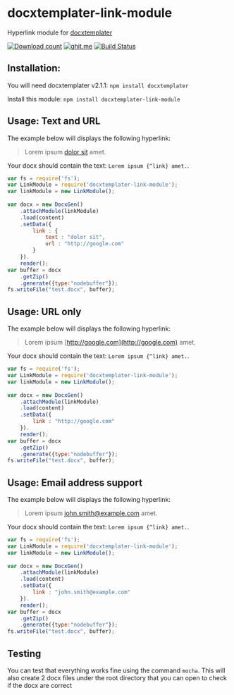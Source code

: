 
# docxtemplater-link-module
Hyperlink module for [docxtemplater](https://github.com/open-xml-templating/docxtemplater)

[![Download count](https://img.shields.io/npm/dt/docxtemplater-link-module.svg?style=flat)](https://www.npmjs.org/package/docxtemplater-link-module)
[![ghit.me](https://ghit.me/badge.svg?repo=sujith3g/docxtemplater-link-module)](https://ghit.me/repo/sujith3g/docxtemplater-link-module)
[![Build Status](https://travis-ci.org/sujith3g/docxtemplater-link-module.svg?branch=master)](https://travis-ci.org/sujith3g/docxtemplater-link-module)

## Installation:
You will need docxtemplater v2.1.1: `npm install docxtemplater`

Install this module: `npm install docxtemplater-link-module`

## Usage: Text and URL

The example below will displays the following hyperlink:
> Lorem ipsum [dolor sit](http://google.com) amet.

Your docx should contain the text: `Lorem ipsum {^link} amet.`.

```js
var fs = require('fs');
var LinkModule = require('docxtemplater-link-module');
var linkModule = new LinkModule();
 
var docx = new DocxGen()
	.attachModule(linkModule)
	.load(content)
	.setData({
		link : {
			text : "dolor sit",
			url : "http://google.com"
		}
	}).
	render();
var buffer = docx
	.getZip()
	.generate({type:"nodebuffer"});
fs.writeFile("test.docx", buffer);
```

## Usage: URL only

The example below will displays the following hyperlink:
> Lorem ipsum [http://google.com](http://google.com) amet.

Your docx should contain the text: `Lorem ipsum {^link} amet.`.

```js
var fs = require('fs');
var LinkModule = require('docxtemplater-link-module');
var linkModule = new LinkModule();
 
var docx = new DocxGen()
	.attachModule(linkModule)
	.load(content)
	.setData({
		link : "http://google.com"
	}).
	render();
var buffer = docx
	.getZip()
	.generate({type:"nodebuffer"});
fs.writeFile("test.docx", buffer);
```

## Usage: Email address support

The example below will displays the following hyperlink:
> Lorem ipsum [john.smith@example.com](mailto:john.smith@example.com) amet.

Your docx should contain the text: `Lorem ipsum {^link} amet.`.

```js
var fs = require('fs');
var LinkModule = require('docxtemplater-link-module');
var linkModule = new LinkModule();
 
var docx = new DocxGen()
	.attachModule(linkModule)
	.load(content)
	.setData({
		link : "john.smith@example.com"
	}).
	render();
var buffer = docx
	.getZip()
	.generate({type:"nodebuffer"});
fs.writeFile("test.docx", buffer);
```

## Testing 

You can test that everything works fine using the command `mocha`. This will also create 2 docx files under the root directory that you can open to check if the docx are correct

